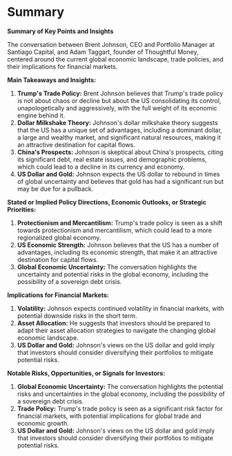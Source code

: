 # Summary

**Summary of Key Points and Insights**

The conversation between Brent Johnson, CEO and Portfolio Manager at Santiago Capital, and Adam Taggart, founder of Thoughtful Money, centered around the current global economic landscape, trade policies, and their implications for financial markets.

**Main Takeaways and Insights:**

1. **Trump's Trade Policy:** Brent Johnson believes that Trump's trade policy is not about chaos or decline but about the US consolidating its control, unapologetically and aggressively, with the full weight of its economic engine behind it.
2. **Dollar Milkshake Theory:** Johnson's dollar milkshake theory suggests that the US has a unique set of advantages, including a dominant dollar, a large and wealthy market, and significant natural resources, making it an attractive destination for capital flows.
3. **China's Prospects:** Johnson is skeptical about China's prospects, citing its significant debt, real estate issues, and demographic problems, which could lead to a decline in its currency and economy.
4. **US Dollar and Gold:** Johnson expects the US dollar to rebound in times of global uncertainty and believes that gold has had a significant run but may be due for a pullback.

**Stated or Implied Policy Directions, Economic Outlooks, or Strategic Priorities:**

1. **Protectionism and Mercantilism:** Trump's trade policy is seen as a shift towards protectionism and mercantilism, which could lead to a more regionalized global economy.
2. **US Economic Strength:** Johnson believes that the US has a number of advantages, including its economic strength, that make it an attractive destination for capital flows.
3. **Global Economic Uncertainty:** The conversation highlights the uncertainty and potential risks in the global economy, including the possibility of a sovereign debt crisis.

**Implications for Financial Markets:**

1. **Volatility:** Johnson expects continued volatility in financial markets, with potential downside risks in the short term.
2. **Asset Allocation:** He suggests that investors should be prepared to adapt their asset allocation strategies to navigate the changing global economic landscape.
3. **US Dollar and Gold:** Johnson's views on the US dollar and gold imply that investors should consider diversifying their portfolios to mitigate potential risks.

**Notable Risks, Opportunities, or Signals for Investors:**

1. **Global Economic Uncertainty:** The conversation highlights the potential risks and uncertainties in the global economy, including the possibility of a sovereign debt crisis.
2. **Trade Policy:** Trump's trade policy is seen as a significant risk factor for financial markets, with potential implications for global trade and economic growth.
3. **US Dollar and Gold:** Johnson's views on the US dollar and gold imply that investors should consider diversifying their portfolios to mitigate potential risks.